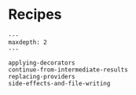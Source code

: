 # Recipes

```{toctree}
---
maxdepth: 2
---

applying-decorators
continue-from-intermediate-results
replacing-providers
side-effects-and-file-writing
```
